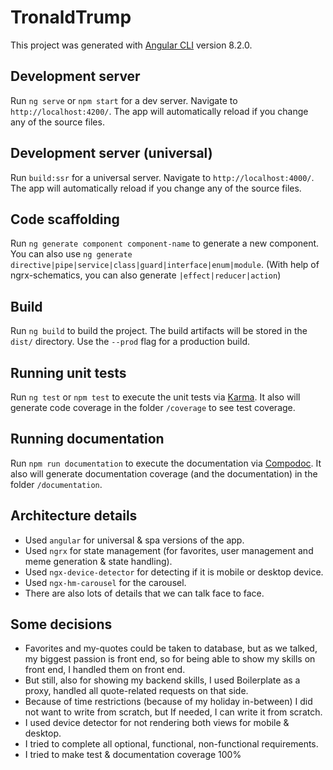 # TronaldTrump

This project was generated with [Angular CLI](https://github.com/angular/angular-cli) version 8.2.0.

## Development server

Run `ng serve` or `npm start` for a dev server. Navigate to `http://localhost:4200/`. The app will automatically reload if you change any of the source files.

## Development server (universal)

Run `build:ssr` for a universal server. Navigate to `http://localhost:4000/`. The app will automatically reload if you change any of the source files.

## Code scaffolding

Run `ng generate component component-name` to generate a new component. You can also use `ng generate directive|pipe|service|class|guard|interface|enum|module`. (With help of ngrx-schematics, you can also generate `|effect|reducer|action`)

## Build

Run `ng build` to build the project. The build artifacts will be stored in the `dist/` directory. Use the `--prod` flag for a production build.

## Running unit tests

Run `ng test` or `npm test` to execute the unit tests via [Karma](https://karma-runner.github.io). It also will generate code coverage in the folder `/coverage` to see test coverage.

## Running documentation

Run `npm run documentation` to execute the documentation via [Compodoc](https://compodoc.app). It also will generate documentation coverage (and the documentation) in the folder `/documentation`.

## Architecture details

- Used `angular` for universal & spa versions of the app.
- Used `ngrx` for state management (for favorites, user management and meme generation & state handling).
- Used `ngx-device-detector` for detecting if it is mobile or desktop device.
- Used `ngx-hm-carousel` for the carousel.
- There are also lots of details that we can talk face to face.

## Some decisions

- Favorites and my-quotes could be taken to database, but as we talked, my biggest passion is front end, so for being able to show my skills on front end, I handled them on front end.
- But still, also for showing my backend skills, I used Boilerplate as a proxy, handled all quote-related requests on that side.
- Because of time restrictions (because of my holiday in-between) I did not want to write from scratch, but If needed, I can write it from scratch.
- I used device detector for not rendering both views for mobile & desktop.
- I tried to complete all optional, functional, non-functional requirements.
- I tried to make test & documentation coverage 100%
